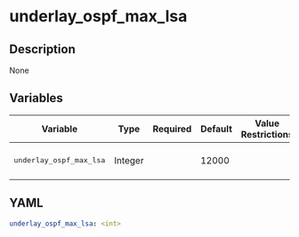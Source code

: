 # underlay_ospf_max_lsa

## Description

None

## Variables

| Variable | Type | Required | Default | Value Restrictions | Description |
| -------- | ---- | -------- | ------- | ------------------ | ----------- |
| <pre>underlay_ospf_max_lsa | Integer |  | 12000 |  | Underlay OSPF Max LSA |

## YAML

```yaml
underlay_ospf_max_lsa: <int>
```